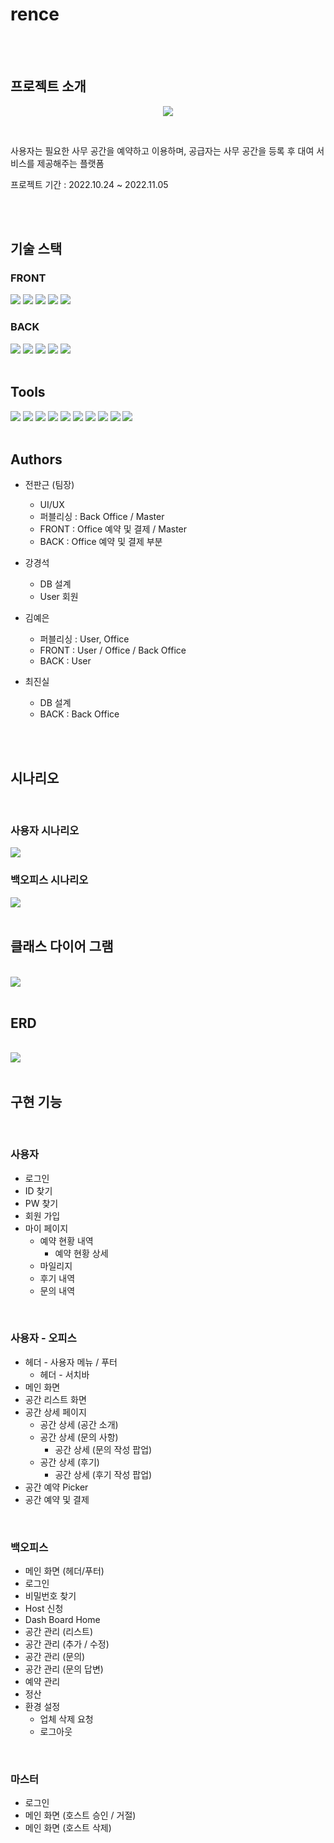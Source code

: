 # rence
<br>
<br>

## 프로젝트 소개

<p align="center">
  <img src="https://user-images.githubusercontent.com/22641134/201035926-1dbf8ec6-0a86-4ef2-ba71-f3d94efa5e68.svg">
</p>

<br>

<p>사용자는 필요한 사무 공간을 예약하고 이용하며, 공급자는 사무 공간을 등록 후 대여 서비스를 제공해주는 플랫폼</p>
<p>프로젝트 기간 : 2022.10.24 ~ 2022.11.05</p>
<br>
<br>

## 기술 스택


### FRONT

<span>
<img src="https://img.shields.io/badge/HTML-E34F26?style=for-the-badge&logo=HTML5&logoColor=white">
</span>
<span>
<img src="https://img.shields.io/badge/CSS3-1572B6?style=for-the-badge&logo=CSS3&logoColor=white">
</span>
<span>
<img src="https://img.shields.io/badge/JavaScript-F7DF1E?style=for-the-badge&logo=JavaScript&logoColor=black">
</span>
<span>
<img src="https://img.shields.io/badge/JQuery-0769AD?style=for-the-badge&logo=JQuery&logoColor=white">
</span>
<span>
<img src="https://img.shields.io/badge/JSP-E4E4E4?style=for-the-badge&logo=JSP&logoColor=white">
</span>

<br>

### BACK

<span>
  <img src="https://img.shields.io/badge/Java-007396?style=for-the-badge&logo=OpenJDK&logoColor=white"/>
<span>
  <img src="https://img.shields.io/badge/Oracle-F80000?style=for-the-badge&logo=Oracle&logoColor=white">
</span>
<span>
  <img src="https://img.shields.io/badge/Oracle_Cloud-F80000?style=for-the-badge&logo=OpenJDK&logoColor=white">
</span>
<span>
  <img src="https://img.shields.io/badge/Spring-6DB33F?style=for-the-badge&logo=Spring&logoColor=white">
</span>
<span>
  <img src="https://img.shields.io/badge/Maven-C71A36?style=for-the-badge&logo=ApacheMaven&logoColor=white">
</span>

<br>
<br>

## Tools

<span>
<img src="https://img.shields.io/badge/VisualStudioCode-5C2D91?style=for-the-badge&logo=VisualStudioCode&logoColor=white">
</span>
<span>
<img src="https://img.shields.io/badge/STS3-6DB33F?style=for-the-badge&logo=Sprin&logoColor=white">
</span>
<span>
<img src="https://img.shields.io/badge/Notion-000000?style=for-the-badge&logo=Notion&logoColor=white">
</span>
<span>
<img src="https://img.shields.io/badge/GitHub-181717?style=for-the-badge&logo=GitHub&logoColor=white">
</span>
<span>
<img src="https://img.shields.io/badge/GitKraken-179287?style=for-the-badge&logo=GitKraken&logoColor=white">
</span>
<span>
<img src="https://img.shields.io/badge/Trello-0052CC?style=for-the-badge&logo=Trello&logoColor=white">
</span>
<span>
<img src="https://img.shields.io/badge/Miro-050038?style=for-the-badge&logo=Miro&logoColor=white">
</span>
<span>
<img src="https://img.shields.io/badge/Figma-F24E1E?style=for-the-badge&logo=Figma&logoColor=white">
</span>
<span>
<img src="https://img.shields.io/badge/GoogleDrive-4285F4?style=for-the-badge&logo=GoogleDrive&logoColor=white">
</span>
<span>
<img src="https://img.shields.io/badge/ApacheTomcat-F8DC75?style=for-the-badge&logo=ApacheTomcat&logoColor=black">
</span>


<br>
<br>


## Authors

- 전판근 (팀장)
  - UI/UX
  - 퍼블리싱 : Back Office / Master
  - FRONT : Office 예약 및 결제 / Master
  - BACK : Office 예약 및 결제 부분

- 강경석
  - DB 설계
  - User 회원

- 김예은
  - 퍼블리싱 : User, Office
  - FRONT : User / Office / Back Office 
  - BACK : User 

- 최진실
  - DB 설계
  - BACK : Back Office


<br>
<br>

## 시나리오
<br>

### 사용자 시나리오

<img src="https://user-images.githubusercontent.com/22641134/201041340-f9bfab56-cccf-429c-8e11-facf3e2ed757.png">


<br>

### 백오피스 시나리오

<img src="https://user-images.githubusercontent.com/22641134/201041538-87c5510a-8362-4cd8-8b6c-b37e5b90c113.png">

<br>
<br>

## 클래스 다이어 그램

<br>

<img src="https://user-images.githubusercontent.com/22641134/201042210-db9d0cc8-99b9-40cc-b0d1-289387291db4.png">


<br>
<br>

## ERD

<br>

<img src="https://user-images.githubusercontent.com/22641134/201041746-084a2d5d-a558-4430-8c31-bb25d6dcfa36.png">





<br>
<br>

## 구현 기능

<br>

### 사용자

- 로그인
- ID 찾기
- PW 찾기
- 회원 가입
- 마이 페이지
  - 예약 현황 내역
    - 예약 현황 상세
  - 마일리지
  - 후기 내역
  - 문의 내역


<br>

### 사용자 - 오피스

- 헤더 - 사용자 메뉴 / 푸터
  - 헤더 - 서치바
- 메인 화면
- 공간 리스트 화면
- 공간 상세 페이지
  - 공간 상세 (공간 소개)
  - 공간 상세 (문의 사항)
    - 공간 상세 (문의 작성 팝업)
  - 공간 상세 (후기)
    - 공간 상세 (후기 작성 팝업)
- 공간 예약 Picker
- 공간 예약 및 결제

<br>

### 백오피스
- 메인 화면 (헤더/푸터)
- 로그인
- 비밀번호 찾기
- Host 신청
- Dash Board Home
- 공간 관리 (리스트)
- 공간 관리 (추가 / 수정)
- 공간 관리 (문의)
- 공간 관리 (문의 답변)
- 예약 관리
- 정산
- 환경 설정
  - 업체 삭제 요청
  - 로그아웃

<br>

### 마스터
- 로그인
- 메인 화면 (호스트 승인 / 거절)
- 메인 화면 (호스트 삭제)
